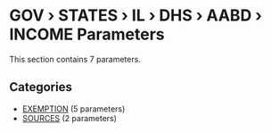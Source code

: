 # GOV › STATES › IL › DHS › AABD › INCOME Parameters

This section contains 7 parameters.

## Categories

- [EXEMPTION](exemption/index.md) (5 parameters)
- [SOURCES](sources/index.md) (2 parameters)
